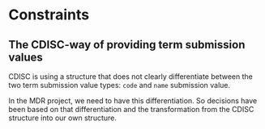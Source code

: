 # Constraints

## The CDISC-way of providing term submission values

CDISC is using a structure that does not clearly differentiate between the two term submission value types: `code` and `name` submission value.

In the MDR project, we need to have this differentiation. So decisions have been based on that differentiation and the transformation from the CDISC structure into our own structure.
